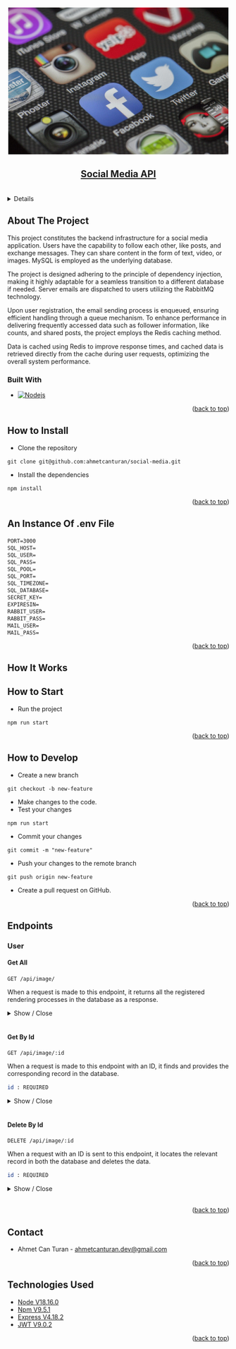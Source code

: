 

<a name="readme-top"></a>

<br />
<div align="center">
  <a href="#">
    <img src="docs/images/social-media.jpeg" alt="Logo" width="500" 
  </a>
<br/>
  <h2 align="center">Social Media API</h2>

</div>
<br/>
<!-- TABLE OF CONTENTS -->
<details>
  <summary>Table of Contents</summary>
  <ol>
    <li>
      <a href="#about-the-project">About The Project</a>
    </li>
    <li>
      <a href="#how-to-install">How to Install</a>
    </li>
     <li><a href="#an-instance-of-env-file">An Instance Of .env File</a></li>
     <li><a href="#how-it-works">How It Works</a></li>
    <li><a href="#how-to-start">How to Start</a></li>
    <li><a href="#how-to-develop">How to Develop</a></li>
    <li><a href="#endpoints">Endpoints</a>
    <ol>
    <li><a href="#core">Core</a></li>
    <li><a href="#image-crud">Image Crud</a></li>
    </ol>
    </li>
    <li><a href="#contact">Contact</a></li>
    <li><a href="#technologies-used">Technologies Used</a></li>
  </ol>
</details>

<!-- ABOUT THE PROJECT -->

## About The Project

This project constitutes the backend infrastructure for a social media application. Users have the capability to follow each other, like posts, and exchange messages. They can share content in the form of text, video, or images. MySQL is employed as the underlying database.

The project is designed adhering to the principle of dependency injection, making it highly adaptable for a seamless transition to a different database if needed. Server emails are dispatched to users utilizing the RabbitMQ technology.

Upon user registration, the email sending process is enqueued, ensuring efficient handling through a queue mechanism. To enhance performance in delivering frequently accessed data such as follower information, like counts, and shared posts, the project employs the Redis caching method.

Data is cached using Redis to improve response times, and cached data is retrieved directly from the cache during user requests, optimizing the overall system performance.

### Built With

- [![Nodejs][node.js]][nodejs-url]

<!-- GETTING STARTED -->

<p align="right">(<a href="#readme-top">back to top</a>)</p>

## How to Install

- Clone the repository

```
git clone git@github.com:ahmetcanturan/social-media.git
```

- Install the dependencies

```
npm install
```

<p align="right">(<a href="#readme-top">back to top</a>)</p>

## An Instance Of .env File

```
PORT=3000
SQL_HOST=
SQL_USER=
SQL_PASS=
SQL_POOL=
SQL_PORT=
SQL_TIMEZONE=
SQL_DATABASE=
SECRET_KEY=
EXPIRESIN=
RABBIT_USER=
RABBIT_PASS=
MAIL_USER=
MAIL_PASS=

```

<p align="right">(<a href="#readme-top">back to top</a>)</p>

## How It Works



## How to Start

- Run the project

```
npm run start
```

<p align="right">(<a href="#readme-top">back to top</a>)</p>


## How to Develop

- Create a new branch

```
git checkout -b new-feature
```

- Make changes to the code.
- Test your changes

```
npm run start
```

- Commit your changes

```
git commit -m "new-feature"
```

- Push your changes to the remote branch

```
git push origin new-feature
```

- Create a pull request on GitHub.
<p align="right">(<a href="#readme-top">back to top</a>)</p>


## Endpoints

### User

#### Get All

`GET /api/image/` <br/>

When a request is made to this endpoint, it returns all the registered rendering processes in the database as a response.


<details>
  
<summary>
Show / Close
</summary >

    curl -X GET http://localhost:3030/api/image/ -H "Authorization: Bearer YOUR_BEARER_TOKEN"


</details>

<br/>

#### Get By Id

`GET /api/image/:id` <br/>

When a request is made to this endpoint with an ID, it finds and provides the corresponding record in the database.

```bash
id : REQUIRED
```

<details>
  
<summary>
Show / Close
</summary >

    curl -X GET http://localhost:3030/api/image/<OBJECT_ID> -H "Authorization: Bearer YOUR_BEARER_TOKEN"


</details>

<br/>

#### Delete By Id

`DELETE /api/image/:id` <br/>

When a request with an ID is sent to this endpoint, it locates the relevant record in both the database  and deletes the data.

```bash
id : REQUIRED
```

<details>
  
<summary>
Show / Close
</summary >

    curl -X DELETE http://localhost:3030/api/image/<OBJECT_ID> -H "Authorization: Bearer YOUR_BEARER_TOKEN"


</details>

<br/>

<p align="right">(<a href="#">back to top</a>)</p>

<!-- CONTACT -->

## Contact

- Ahmet Can Turan - ahmetcanturan.dev@gmail.com


<!-- ACKNOWLEDGMENTS -->
<p align="right">(<a href="#readme-top">back to top</a>)</p>

## Technologies Used

- [Node V18.16.0](https://nodejs.org/en)
- [Npm V9.5.1](https://www.npmjs.com/)
- [Express V4.18.2](https://www.npmjs.com/package/express)
- [JWT V9.0.2](https://jwt.io/)

<p align="right">(<a href="#readme-top">back to top</a>)</p>

<!-- MARKDOWN LINKS & IMAGES -->
<!-- https://www.markdownguide.org/basic-syntax/#reference-style-links -->

[contributors-shield]: https://img.shields.io/github/contributors/othneildrew/Best-README-Template.svg?style=for-the-badge
[contributors-url]: https://github.com/othneildrew/Best-README-Template/graphs/contributors
[forks-shield]: https://img.shields.io/github/forks/othneildrew/Best-README-Template.svg?style=for-the-badge
[forks-url]: https://github.com/othneildrew/Best-README-Template/network/members
[stars-shield]: https://img.shields.io/github/stars/othneildrew/Best-README-Template.svg?style=for-the-badge
[stars-url]: https://github.com/othneildrew/Best-README-Template/stargazers
[issues-shield]: https://img.shields.io/github/issues/othneildrew/Best-README-Template.svg?style=for-the-badge
[issues-url]: https://github.com/trt-digital/trt-world-cms-missing-article-tracer/issues
[license-shield]: https://img.shields.io/github/license/othneildrew/Best-README-Template.svg?style=for-the-badge
[license-url]: https://github.com/othneildrew/Best-README-Template/blob/master/LICENSE.txt
[linkedin-shield]: https://img.shields.io/badge/-LinkedIn-black.svg?style=for-the-badge&logo=linkedin&colorB=555
[linkedin-url]: https://linkedin.com/in/othneildrew
[product-screenshot]: docs/images/screenshot.png
[node.js]: https://img.shields.io/badge/node.js-6DA55F?style=for-the-badge&logo=node.js&logoColor=white
[nodejs-url]: https://nodejs.org/en

